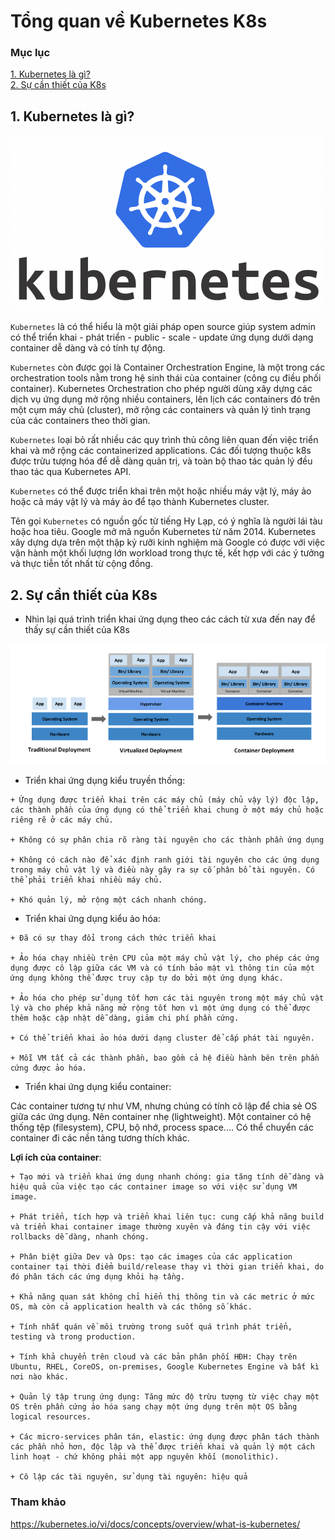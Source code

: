 # Tổng quan về Kubernetes K8s

### Mục lục

[1. Kubernetes là gì?](#k8s)<br>
[2. Sự cần thiết của K8s](#canthiet)<br>



<a name="k8s"></a>
## 1. Kubernetes là gì?

![](../images/1-tong-quan-k8s/kuberneteslogo.png)

`Kubernetes` là có thể hiểu là một giải pháp open source giúp system admin có thể triển khai - phát triển - public - scale - update ứng dụng dưới dạng container dễ dàng và có tính tự động.

`Kubernetes` còn được gọi là Container Orchestration Engine, là một trong các orchestration tools nằm trong hệ sinh thái của container (công cụ điều phối container). Kubernetes Orchestration cho phép người dùng xây dựng các dịch vụ ứng dụng mở rộng nhiều containers, lên lịch các containers đó trên một cụm máy chủ (cluster), mở rộng các containers và quản lý tình trạng của các containers theo thời gian.

`Kubernetes` loại bỏ rất nhiều các quy trình thủ công liên quan đến việc triển khai và mở rộng các containerized applications. Các đối tượng thuộc k8s được trừu tượng hóa để dễ dàng quản trị, và toàn bộ thao tác quản lý đều thao tác qua Kubernetes API.

`Kubernetes` có thể được triển khai trên một hoặc nhiều máy vật lý, máy ảo hoặc cả máy vật lý và máy ảo để tạo thành Kubernetes cluster.

Tên gọi `Kubernetes` có nguồn gốc từ tiếng Hy Lạp, có ý nghĩa là người lái tàu hoặc hoa tiêu. Google mở mã nguồn Kubernetes từ năm 2014. Kubernetes xây dựng dựa trên một thập kỷ rưỡi kinh nghiệm mà Google có được với việc vận hành một khối lượng lớn workload trong thực tế, kết hợp với các ý tưởng và thực tiễn tốt nhất từ cộng đồng.

<a name="k8s"></a>
## 2. Sự cần thiết của K8s

- Nhìn lại quá trình triển khai ứng dụng theo các cách từ xưa đến nay để thấy sự cần thiết của K8s 

![](../images/1-tong-quan-k8s/Screenshot_17.png)


- Triển khai ứng dụng kiểu truyền thống: 

```
+ Ứng dụng được triển khai trên các máy chủ (máy chủ vậy lý) độc lập, các thành phần của ứng dụng có thể triển khai chung ở một máy chủ hoặc riêng rẽ ở các máy chủ.

+ Không có sự phân chia rõ ràng tài nguyên cho các thành phần ứng dụng

+ Không có cách nào để xác định ranh giới tài nguyên cho các ứng dụng trong máy chủ vật lý và điều này gây ra sự cố phân bổ tài nguyên. Có thể phải triển khai nhiều máy chủ.

+ Khó quản lý, mở rộng một cách nhanh chóng.
```

- Triển khai ứng dụng kiểu ảo hóa:

```
+ Đã có sự thay đổi trong cách thức triển khai 

+ Ảo hóa chạy nhiều trên CPU của một máy chủ vật lý, cho phép các ứng dụng được cô lập giữa các VM và có tính bảo mật vì thông tin của một ứng dụng không thể được truy cập tự do bởi một ứng dụng khác.

+ Ảo hóa cho phép sử dụng tốt hơn các tài nguyên trong một máy chủ vật lý và cho phép khả năng mở rộng tốt hơn vì một ứng dụng có thể được thêm hoặc cập nhật dễ dàng, giảm chi phí phần cứng. 

+ Có thể triển khai ảo hóa dưới dạng cluster để cấp phát tài nguyên.

+ Mỗi VM tất cả các thành phần, bao gồm cả hệ điều hành bên trên phần cứng được ảo hóa. 
```

- Triển khai ứng dụng kiểu container:

Các container tương tự như VM, nhưng chúng có tính cô lập để chia sẻ OS giữa các ứng dụng. Nên container nhẹ (lightweight). Một container có hệ thống tệp (filesystem), CPU, bộ nhớ, process space.... Có thể chuyển các container đi các nền tảng tương thích khác.

**Lợi ích của container**:

```
+ Tạo mới và triển khai ứng dụng nhanh chóng: gia tăng tính dễ dàng và hiệu quả của việc tạo các container image so với việc sử dụng VM image.

+ Phát triển, tích hợp và triển khai liên tục: cung cấp khả năng build và triển khai container image thường xuyên và đáng tin cậy với việc rollbacks dễ dàng, nhanh chóng.

+ Phân biệt giữa Dev và Ops: tạo các images của các application container tại thời điểm build/release thay vì thời gian triển khai, do đó phân tách các ứng dụng khỏi hạ tầng.

+ Khả năng quan sát không chỉ hiển thị thông tin và các metric ở mức OS, mà còn cả application health và các thông số khác.

+ Tính nhất quán về môi trường trong suốt quá trình phát triển, testing và trong production.

+ Tính khả chuyển trên cloud và các bản phân phối HĐH: Chạy trên Ubuntu, RHEL, CoreOS, on-premises, Google Kubernetes Engine và bất kì nơi nào khác.

+ Quản lý tập trung ứng dụng: Tăng mức độ trừu tượng từ việc chạy một OS trên phần cứng ảo hóa sang chạy một ứng dụng trên một OS bằng logical resources.

+ Các micro-services phân tán, elastic: ứng dụng được phân tách thành các phần nhỏ hơn, độc lập và thể được triển khai và quản lý một cách linh hoạt - chứ không phải một app nguyên khối (monolithic).

+ Cô lập các tài nguyên, sử dụng tài nguyên: hiệu quả
```







### Tham khảo

https://kubernetes.io/vi/docs/concepts/overview/what-is-kubernetes/

